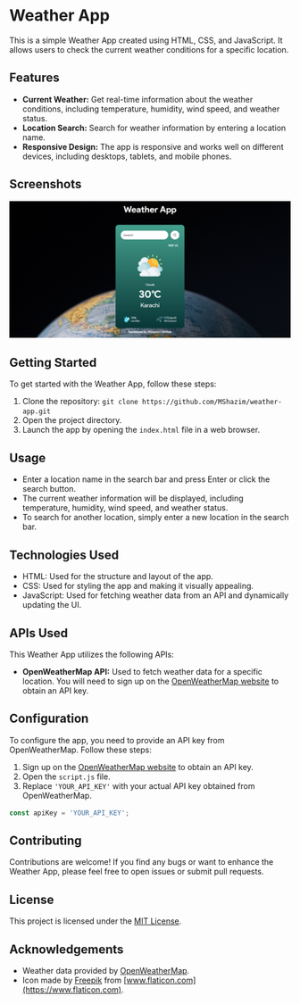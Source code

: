 # Weather App

This is a simple Weather App created using HTML, CSS, and JavaScript. It allows users to check the current weather conditions for a specific location.

## Features

- **Current Weather:** Get real-time information about the weather conditions, including temperature, humidity, wind speed, and weather status.
- **Location Search:** Search for weather information by entering a location name.
- **Responsive Design:** The app is responsive and works well on different devices, including desktops, tablets, and mobile phones.

## Screenshots

![Screenshot 1](/Images/Screenshot.png)

## Getting Started

To get started with the Weather App, follow these steps:

1. Clone the repository: `git clone https://github.com/MShazim/weather-app.git`
2. Open the project directory.
3. Launch the app by opening the `index.html` file in a web browser.

## Usage

- Enter a location name in the search bar and press Enter or click the search button.
- The current weather information will be displayed, including temperature, humidity, wind speed, and weather status.
- To search for another location, simply enter a new location in the search bar.

## Technologies Used

- HTML: Used for the structure and layout of the app.
- CSS: Used for styling the app and making it visually appealing.
- JavaScript: Used for fetching weather data from an API and dynamically updating the UI.

## APIs Used

This Weather App utilizes the following APIs:

- **OpenWeatherMap API:** Used to fetch weather data for a specific location. You will need to sign up on the [OpenWeatherMap website](https://openweathermap.org/) to obtain an API key.

## Configuration

To configure the app, you need to provide an API key from OpenWeatherMap. Follow these steps:

1. Sign up on the [OpenWeatherMap website](https://openweathermap.org/) to obtain an API key.
2. Open the `script.js` file.
3. Replace `'YOUR_API_KEY'` with your actual API key obtained from OpenWeatherMap.

```javascript
const apiKey = 'YOUR_API_KEY';
```

## Contributing

Contributions are welcome! If you find any bugs or want to enhance the Weather App, please feel free to open issues or submit pull requests.

## License

This project is licensed under the [MIT License](LICENSE).

## Acknowledgements

- Weather data provided by [OpenWeatherMap](https://openweathermap.org/).
- Icon made by [Freepik](https://www.freepik.com) from [www.flaticon.com](https://www.flaticon.com).
